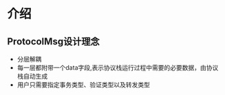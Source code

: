# 介绍

## ProtocolMsg设计理念
* 分层解耦
* 每一层都附带一个data字段,表示协议栈运行过程中需要的必要数据，由协议栈自动生成
* 用户只需要指定事务类型、验证类型以及转发类型